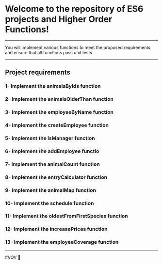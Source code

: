 # Welcome to the repository of ES6 projects and Higher Order Functions!

---

You will implement various functions to meet the proposed requirements and ensure that all functions pass unit tests.

---

## Project requirements

### 1- Implement the animalsByIds function  
  
### 2- Implement the animalsOlderThan function
  
### 3- Implement the employeeByName function  
  
### 4- Implement the createEmployee function  
  
### 5- Implement the isManager function

### 6- Implement the addEmployee functio  

### 7- Implement the animalCount function
  
### 8- Implement the entryCalculator function
  
### 9- Implement the animalMap function
  
### 10- Implement the schedule function
  
### 11- Implement the oldestFromFirstSpecies function
  
### 12- Implement the increasePrices function
  
### 13- Implement the employeeCoverage function
  
---

#VQV 🚀
